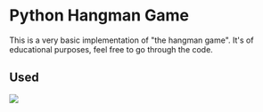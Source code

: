 # Python Hangman Game
This is a very basic implementation of "the hangman game". It's of educational purposes, feel free to go through the code.

## Used 
<img src="https://img.shields.io/badge/-Python-blue">
